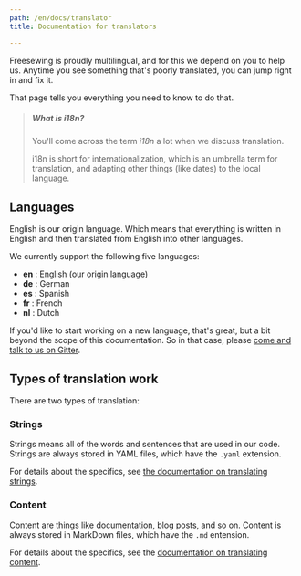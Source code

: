 ```yaml
---
path: /en/docs/translator
title: Documentation for translators

---
```


Freesewing is proudly multilingual, and for this we depend on you to help us.
Anytime you see something that's poorly translated, you can jump right in and fix it.

That page tells you everything you need to know to do that.

> ##### What is i18n?
> You'll come across the term *i18n* a lot when we discuss translation.
>
> i18n is short for internationalization, which is an umbrella term for
> translation, and adapting other things (like dates) to the local language.

## Languages

English is our origin language. Which means that everything is written in English
and then translated from English into other languages.

We currently support the following five languages:

  - **en** : English (our origin language)
  - **de** : German
  - **es** : Spanish
  - **fr** : French
  - **nl** : Dutch

If you'd like to start working on a new language, that's great, but a bit
beyond the scope of this documentation. So in that case, 
please [come and talk to us on Gitter](https://gitter.im/freesewing/freesewing).


## Types of translation work

There are two types of translation:

### Strings

Strings means all of the words and sentences that are used in our code. 
Strings are always stored in YAML files, which have the `.yaml` extension.

For details about the specifics, 
see [the documentation on translating strings](/en/docs/translator/strings).

### Content

Content are things like documentation, blog posts, and so on. 
Content is always stored in MarkDown files, which have the `.md` entension.

For details about the specifics, 
see the [documentation on translating content](/en/docs/translator/content).
